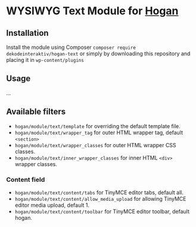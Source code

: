 # WYSIWYG Text Module for [Hogan](https://github.com/dekodeinteraktiv/hogan-core)

## Installation
Install the module using Composer `composer require dekodeinteraktiv/hogan-text` or simply by downloading this repository and placing it in `wp-content/plugins`

## Usage
…

## Available filters
- `hogan/module/text/template` for overriding the default template file.
- `hogan/module/text/wrapper_tag` for outer HTML wrapper tag, default `<section>`
- `hogan/module/text/wrapper_classes` for outer HTML wrapper CSS classes.
- `hogan/module/text/inner_wrapper_classes` for inner HTML `<div>` wrapper classes.

### Content field
- `hogan/module/text/content/tabs` for TinyMCE editor tabs, default all.
- `hogan/module/text/content/allow_media_upload` for allowing TinyMCE editor media upload, default 1.
- `hogan/module/text/content/toolbar` for TinyMCE editor toolbar, default hogan.
